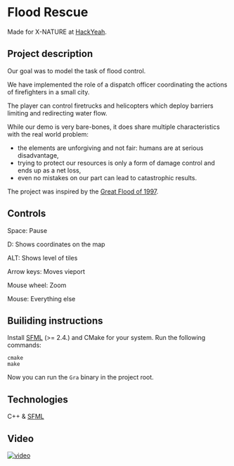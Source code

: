 # Flood Rescue

Made for X-NATURE at [HackYeah](https://hackyeah.pl).

## Project description

Our goal was to model the task of flood control.

We have implemented the role of a dispatch officer
coordinating the actions of firefighters in a small city.

The player can control firetrucks and helicopters which deploy barriers limiting and redirecting
water flow.

While our demo is very bare-bones, it does share multiple
characteristics with the real world problem:
- the elements are unforgiving and not fair: humans are at serious disadvantage,
- trying to protect our resources is only a form of damage control and ends up as a net loss,
- even no mistakes on our part can lead to catastrophic results.

The project was inspired by the [Great Flood of 1997](https://en.wikipedia.org/wiki/1997_Central_European_flood).

## Controls
  Space: Pause

  D: Shows coordinates on the map

  ALT: Shows level of tiles

  Arrow keys: Moves vieport

  Mouse wheel: Zoom

  Mouse: Everything else

## Builiding instructions

Install [SFML](https://www.sfml-dev.org/download/sfml/2.4.2/) (>= 2.4.) and
CMake for your system. Run the following commands:

```
cmake
make
```

Now you can run the `Gra` binary in the project root.

## Technologies
C++ & [SFML](https://www.sfml-dev.org/)

## Video
[![video](http://img.youtube.com/vi/oNdM9fLwWtc/0.jpg)](http://www.youtube.com/watch?v=oNdM9fLwWtc "HackYeah - Flood Rescue")

